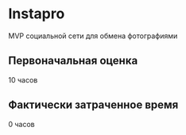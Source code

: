 # Instapro

MVP социальной сети для обмена фотографиями

## Первоначальная оценка

10 часов

## Фактически затраченное время

0 часов
